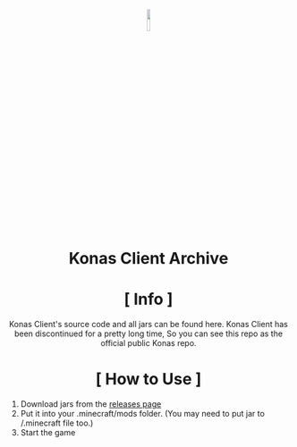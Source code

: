 <div align="center">
<img src ="https://i.imgur.com/QiDjFLC.png" width="10%" height="10%"/>


# Konas Client Archive 

# [ Info ]

Konas Client's source code and all jars can be found here. Konas Client has been discontinued for a pretty long time, So you can see this repo as the official public Konas repo.

# [ How to Use ]

</div>

1. Download jars from the [releases page](https://github.com/Eralp232/konas-all/releases)
2. Put it into your .minecraft/mods folder. (You may need to put jar to /.minecraft file too.)
3. Start the game
